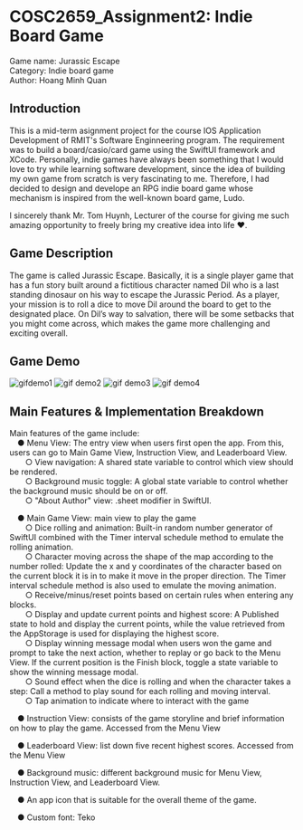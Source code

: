 # COSC2659_Assignment2: Indie Board Game

Game name: Jurassic Escape\
Category: Indie board game\
Author: Hoang Minh Quan



## Introduction
This is a mid-term asignment project for the course IOS Application Development of RMIT's Software Enginneering program. The requirement was to build a board/casio/card game using the SwiftUI framework and XCode. Personally, indie games have always been something that I would love to try while learning software development, since the idea of building my own game from scratch is very fascinating to me. Therefore, I had decided to design and develope an RPG indie board game whose mechanism is inspired from the well-known board game, Ludo. 

I sincerely thank Mr. Tom Huynh, Lecturer of the course for giving me such amazing opportunity to freely bring my creative idea into life ❤.

## Game Description
The game is called Jurassic Escape. Basically, it is a single player game that has a fun story built around a fictitious character named Dil who is a last
standing dinosaur on his way to escape the Jurassic Period. As a player, your mission is to roll a dice to move Dil around the board to get to the designated place. On Dil’s way to salvation, there will be some setbacks that you might come across, which makes the game more challenging and exciting overall.

## Game Demo
![gifdemo1](https://user-images.githubusercontent.com/64230078/222061517-71e0d9fc-0969-4ed6-9116-0ce1e7121060.gif)
![gif demo2](https://user-images.githubusercontent.com/64230078/222061799-fbd02a8b-4a40-4e61-bc77-f499de67196a.gif)
![gif demo3](https://user-images.githubusercontent.com/64230078/222062266-eb013323-cb42-4722-ba91-e0e9ef0abd56.gif)
![gif demo4](https://user-images.githubusercontent.com/64230078/222062280-14f55d59-4968-4c71-856f-462fcd385409.gif)

## Main Features & Implementation Breakdown
Main features of the game include:\
&emsp;● Menu View: The entry view when users first open the app. From this, users can go to Main Game View, Instruction View, and Leaderboard View.\
&emsp;&emsp;○ View navigation: A shared state variable to control which view should be rendered.\
&emsp;&emsp;○ Background music toggle: A global state variable to control whether the background music should be on or off.\
&emsp;&emsp;○ "About Author" view: .sheet modifier in SwiftUI.
   
&emsp;● Main Game View: main view to play the game\
&emsp;&emsp;○ Dice rolling and animation: Built-in random number generator of SwiftUI combined with the Timer interval schedule method to emulate the rolling animation.\
&emsp;&emsp;○ Character moving across the shape of the map according to the number rolled: Update the x and y coordinates of the character based on the current block it is in to make it move in the proper direction. The Timer interval schedule method is also used to emulate the moving animation.\
&emsp;&emsp;○ Receive/minus/reset points based on certain rules when entering any blocks.\
&emsp;&emsp;○ Display and update current points and highest score: A Published state to hold and display the current points, while the value retrieved from the AppStorage is used for displaying the highest score.\
&emsp;&emsp;○ Display winning message modal when users won the game and prompt to take the next action, whether to replay or go back to the Menu View. If the current position is the Finish block, toggle a state variable to show the winning message modal.\
&emsp;&emsp;○ Sound effect when the dice is rolling and when the character takes a step: Call a method to play sound for each rolling and moving interval.\
&emsp;&emsp;○ Tap animation to indicate where to interact with the game

&emsp;● Instruction View: consists of the game storyline and brief information on how to play the game. Accessed from the Menu View

&emsp;● Leaderboard View: list down five recent highest scores. Accessed from the Menu View

&emsp;● Background music: different background music for Menu View, Instruction View, and Leaderboard View.

&emsp;● An app icon that is suitable for the overall theme of the game.

&emsp;● Custom font: Teko


